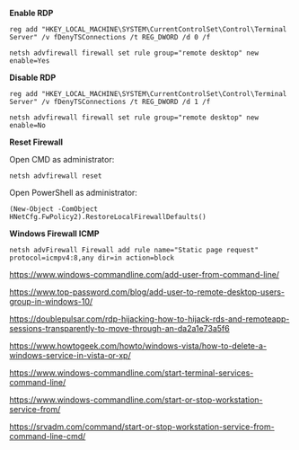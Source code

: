 **Enable RDP**
```
reg add "HKEY_LOCAL_MACHINE\SYSTEM\CurrentControlSet\Control\Terminal Server" /v fDenyTSConnections /t REG_DWORD /d 0 /f

netsh advfirewall firewall set rule group="remote desktop" new enable=Yes
```
**Disable RDP**
```
reg add "HKEY_LOCAL_MACHINE\SYSTEM\CurrentControlSet\Control\Terminal Server" /v fDenyTSConnections /t REG_DWORD /d 1 /f

netsh advfirewall firewall set rule group="remote desktop" new enable=No
```
**Reset Firewall**

Open CMD as administrator:
```
netsh advfirewall reset
```
Open PowerShell as administrator:
```
(New-Object -ComObject HNetCfg.FwPolicy2).RestoreLocalFirewallDefaults()
```
**Windows Firewall ICMP**
```
netsh advFirewall Firewall add rule name="Static page request" protocol=icmpv4:8,any dir=in action=block
```
https://www.windows-commandline.com/add-user-from-command-line/

https://www.top-password.com/blog/add-user-to-remote-desktop-users-group-in-windows-10/

https://doublepulsar.com/rdp-hijacking-how-to-hijack-rds-and-remoteapp-sessions-transparently-to-move-through-an-da2a1e73a5f6

https://www.howtogeek.com/howto/windows-vista/how-to-delete-a-windows-service-in-vista-or-xp/

https://www.windows-commandline.com/start-terminal-services-command-line/

https://www.windows-commandline.com/start-or-stop-workstation-service-from/

https://srvadm.com/command/start-or-stop-workstation-service-from-command-line-cmd/
